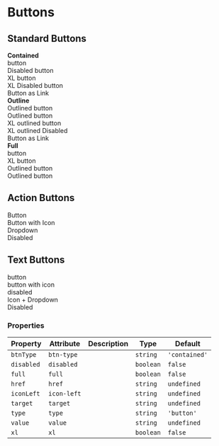 # Buttons

## Standard Buttons

<section class="mds">
  <div class="flex flex-row flex-nowrap justify-between mt-10">
    <div style="width: 47%;">
      <strong>Contained</strong>
      <div class="my-5">
        <mx-button @click="() => { debugger }">button</mx-button>
      </div>
      <div class="my-5">
        <mx-button disabled @click="() => { debugger }">Disabled button</mx-button>
      </div>
      <div class="my-5">
        <mx-button xl>XL button</mx-button>
      </div>
      <div class="my-5">
        <mx-button disabled xl>XL Disabled button</mx-button>
      </div>
       <div class="my-5">
        <mx-button href="https://google.com" target="_blank">Button as Link</mx-button>
      </div>
    </div>
    <div style="width: 47%;">
      <strong>Outline</strong>
      <div class="my-5">
        <mx-button btn-type="outlined">Outlined button</mx-button>
      </div>
      <div class="my-5">
        <mx-button btn-type="outlined" disabled>Outlined button</mx-button>
      </div>
      <div class="my-5">
        <mx-button btn-type="outlined" xl>XL outlined button</mx-button>
      </div>
      <div class="my-5">
        <mx-button btn-type="outlined" disabled xl>XL outlined Disabled</mx-button>
      </div>
      <div class="my-5">
        <mx-button btn-type="outlined" href="https://google.com" target="_blank">Button as Link</mx-button>
      </div>
    </div>
  </div>
  <div>
    <strong>Full</strong>
    <div class="my-5">
      <mx-button full>button</mx-button>
    </div>
    <div class="my-5">
      <mx-button xl full>XL button</mx-button>
    </div>
    <div class="my-5">
      <mx-button btn-type="outlined" full>Outlined button</mx-button>
    </div>
    <div class="my-5">
      <mx-button btn-type="outlined" full xl>Outlined button</mx-button>
    </div>
  </div>
</section>

## Action Buttons

<section class="mds">
  <div class="my-5">
    <mx-button btn-type="action">Button</mx-button>
  </div>
  <div class="my-5">
    <mx-button btn-type="action" icon-left="ph-apple-logo">Button with Icon</mx-button>
  </div>
  <div class="my-5">
    <mx-button btn-type="action" dropdown>Dropdown</mx-button>
  </div>
  <div class="my-5">
    <mx-button btn-type="action" disabled>Disabled</mx-button>
  </div>
</section>

## Text Buttons

<section class="mds">
  <div class="my-5">
    <mx-button btn-type="text">button</mx-button>
  </div>
  <div class="my-5">
    <mx-button btn-type="text" icon-left="ph-apple-logo">button with icon</mx-button>
  </div>
  <div class="my-5">
    <mx-button btn-type="text" disabled>disabled</mx-button>
  </div>
  <div class="my-5">
    <mx-button btn-type="text" icon-left="ph-apple-logo" dropdown>Icon + Dropdown</mx-button>
  </div>
  <div class="my-5">
    <mx-button btn-type="text" icon-left="ph-apple-logo" dropdown disabled>Disabled</mx-button>
  </div>
</section>

### Properties

| Property   | Attribute   | Description | Type      | Default       |
| ---------- | ----------- | ----------- | --------- | ------------- |
| `btnType`  | `btn-type`  |             | `string`  | `'contained'` |
| `disabled` | `disabled`  |             | `boolean` | `false`       |
| `full`     | `full`      |             | `boolean` | `false`       |
| `href`     | `href`      |             | `string`  | `undefined`   |
| `iconLeft` | `icon-left` |             | `string`  | `undefined`   |
| `target`   | `target`    |             | `string`  | `undefined`   |
| `type`     | `type`      |             | `string`  | `'button'`    |
| `value`    | `value`     |             | `string`  | `undefined`   |
| `xl`       | `xl`        |             | `boolean` | `false`       |
